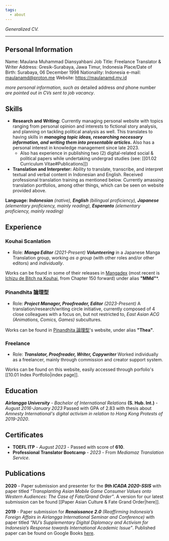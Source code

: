 ```yaml
---
tags:
  - about
---
```


*Generalized CV.*

---
## Personal Information

Name: Maulana Muhammad Diansyahbani
Job Title: Freelance Translator & Writer
Address: Gresik-Surabaya, Jawa Timur, Indonesia
Place/Date of Birth: Surabaya, 06 December 1998
Nationality: Indonesia
e-mail: maulanamd@proton.me
Website: https://maulanamd.my.id

*more personal information, such as* detailed address *and* phone number *are pointed out in CVs sent to job vacancy*.
## Skills

- **Research and Writing:** Currently managing personal website with topics ranging from personal opinion and interests to fictional story analysis, and planning on tackling political analysis as well. This translates to having skills in **_managing topic ideas, researching necessary information, and writing them into presentable articles_.** Also has a personal interest in knowledge management since late 2023.
    - Also has experience in publishing two (2) digital-related social & political papers while undertaking undergrad studies (see: [[01.02 Curriculum Vitae#Publications]])
- **Translation and Interpreter:** Ability to translate, transcribe, and interpret textual and verbal content in Indonesian and English. Received professional translation training as mentioned below. Currently amassing translation portfolios, among other things, which can be seen on website provided above.

**Language: _Indonesian_** _(native),_ **_English_** _(bilingual proficiency),_ **_Japanese_** _(elementary proficiency, mainly reading),_ **_Esperanto_** _(elementary proficiency, mainly reading)_

## Experience

### Kouhai Scanlation

- Role: ***Manga Editor*** *(2021-Present)*
	***Volunteering*** in a Japanese Manga Translation group, working *as a group* (with other roles and/or other editors) and *individually*.

Works can be found in some of their releases in [Mangadex](https://mangadex.org/group/b25e068a-5363-4f1d-872b-eba5b0224ae9/kouhai-scanlations?tab=feed) (most recent is [Ichizu de Bitch na Kouhai](https://mangadex.org/title/dbdffb51-7817-40af-a090-e6c68f42d7e3/ichizu-bitch-chan), from Chapter 150 forward) under alias **"MMd"***.

### Pinandhita 論理型

- Role: ***Project Manager, Proofreader, Editor*** *(2023-Present)*
	A translation/research/writing circle initiative, currently composed of 4 close colleagues with a focus on, but not restricted to, *East Asian ACG (Animations, Comics, Games)* subcultures.

Works can be found in [Pinandhita 論理型](https://pinandhitaronrigata.my.id)'s website, under alias **"Thea"**.

### Freelance

- Role: ***Translator, Proofreader, Writer, Copywriter***
	Worked individually as a freelancer, mainly through commission and creator support system.

Works can be found on this website, easily accessed through porfolio's [[10.01 Index Portfolio|index page]].

## Education

***Airlangga University*** - *Bachelor of International Relations* **(S. Hub. Int.)** - *August 2016-January 2023*
Passed with GPA of 2.83 with thesis about *Amnesty International's digital activism in relation to Hong Kong Protests of 2019-2020*.

## Certificates

- **TOEFL ITP** - *August 2023* - Passed with score of **610**.
- **Professional Translator Bootcamp** - *2023* - From *Mediamaz Translation Service*.

## Publications

**2020** - Paper submission and presenter for the ***9th ICADA 2020-SSIS*** with paper titled *“Transplanting Asian Mobile Game Consumer Values onto Western Audiences: The Case of Fate/Grand Order”*. A version for our latest submission can be found [[Paper Asian Culture & Fate Grand Order|here]].

**2019** - Paper submission for ***Renaissance 2.0*** *(Reaffirming Indonesia’s Foreign Affairs in Airlangga International Seminar and Conference)* with paper titled *“NU’s Supplementary Digital Diplomacy and Activism for Indonesia’s Response towards International Academic Issue”*. Published paper can be found on Google Books [here](https://www.google.co.id/books/edition/RETHINKING_INDONESIA_S_FOREIGN_POLICY_Pr/5T9PEAAAQBAJ?hl=en).
